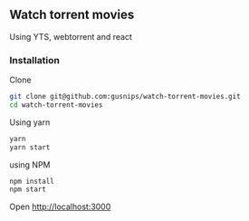 ## Watch torrent movies

Using YTS, webtorrent and react

### Installation

Clone
```bash
git clone git@github.com:gusnips/watch-torrent-movies.git
cd watch-torrent-movies
```

Using yarn
```bash
yarn
yarn start
```

using NPM
```bash
npm install
npm start
```

Open [http://localhost:3000](http://localhost:3000)  